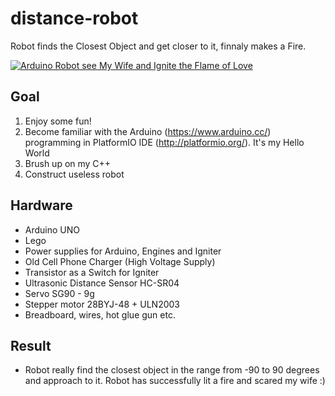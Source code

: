 # distance-robot
Robot finds the Closest Object and get closer to it, finnaly makes a Fire.

[![Arduino Robot see My Wife and Ignite the Flame of Love](https://cloud.githubusercontent.com/assets/13832444/23338042/7a78ef92-fc00-11e6-9b32-4877d070cffd.png)](https://youtu.be/ur-lkgfNIgw)

## Goal
1. Enjoy some fun!
2. Become familiar with the Arduino (https://www.arduino.cc/) programming in PlatformIO IDE (http://platformio.org/). It's my Hello World
3. Brush up on my C++
4. Construct useless robot

## Hardware
* Arduino UNO
* Lego
* Power supplies for Arduino, Engines and Igniter
* Old Cell Phone Charger (High Voltage Supply)
* Transistor as a Switch for Igniter
* Ultrasonic Distance Sensor HC-SR04
* Servo SG90 - 9g
* Stepper motor 28BYJ-48 + ULN2003
* Breadboard, wires, hot glue gun etc.

## Result
* Robot really find the closest object in the range from -90 to 90 degrees and approach to it. Robot has successfully lit a fire and scared my wife :)
